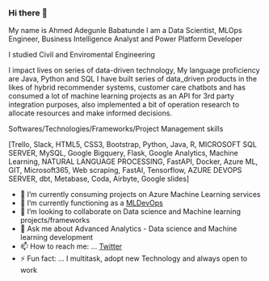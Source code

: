 ### Hi there 👋
My name is Ahmed Adegunle Babatunde I am a Data Scientist, MLOps Engineer, Business Intelligence Analyst and Power Platform Developer

I studied Civil and Enviromental Engineering

I impact lives on series of data-driven technology, My language proficiency are Java, Python and SQL
I have built series of data_driven products in the likes of hybrid recommender systems, customer care chatbots and has consumed a lot of machine learning projects as an API for 3rd party integration purposes, also implemented a bit of operation research to allocate resources and make informed decisions.
 
Softwares/Technologies/Frameworks/Project Management skills
 
[Trello, Slack, HTML5, CSS3, Bootstrap, Python, Java, R, MICROSOFT SQL SERVER, MySQL, Google Bigquery, Flask, Google Analytics, Machine Learning, NATURAL LANGUAGE PROCESSING, FastAPI, Docker, Azure ML, GIT, Microsoft365, Web scraping, FastAI, Tensorflow, AZURE DEVOPS SERVER, dbt, Metabase, Coda, Airbyte, Google slides]

- 🔭 I’m currently consuming projects on Azure Machine Learning services
- 🌱 I’m currently functioning as a [MLDevOps](https://cloud.google.com/solutions/machine-learning/mlops-continuous-delivery-and-automation-pipelines-in-machine-learning) 
- 👯 I’m looking to collaborate on Data science and Machine learning projects/frameworks
- 💬 Ask me about Advanced Analytics - Data science and Machine learning development
- 📫 How to reach me: ... [Twitter](https://twitter.com/ABofficial_NG)
- ⚡ Fun fact: ... I multitask, adopt new Technology and always open to work

